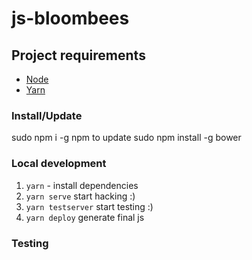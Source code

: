 # js-bloombees

## Project requirements

 - [Node](https://nodejs.org/en/)
 - [Yarn](https://yarnpkg.com/)

### Install/Update
sudo npm i -g npm to update 
sudo npm install -g bower


### Local development
 1. `yarn` - install dependencies
 2. `yarn serve` start hacking :)
 3. `yarn testserver` start testing :)
 4. `yarn deploy` generate final js
 
### Testing
